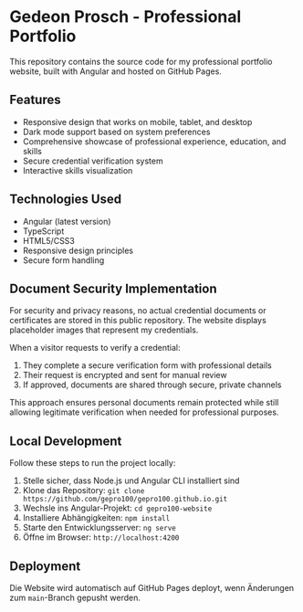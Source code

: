 # Gedeon Prosch - Professional Portfolio

This repository contains the source code for my professional portfolio website, built with Angular and hosted on GitHub Pages.

## Features

- Responsive design that works on mobile, tablet, and desktop
- Dark mode support based on system preferences
- Comprehensive showcase of professional experience, education, and skills
- Secure credential verification system
- Interactive skills visualization

## Technologies Used

- Angular (latest version)
- TypeScript
- HTML5/CSS3
- Responsive design principles
- Secure form handling

## Document Security Implementation

For security and privacy reasons, no actual credential documents or certificates are stored in this public repository. The website displays placeholder images that represent my credentials.

When a visitor requests to verify a credential:
1. They complete a secure verification form with professional details
2. Their request is encrypted and sent for manual review
3. If approved, documents are shared through secure, private channels

This approach ensures personal documents remain protected while still allowing legitimate verification when needed for professional purposes.

## Local Development

Follow these steps to run the project locally:

1. Stelle sicher, dass Node.js und Angular CLI installiert sind
2. Klone das Repository: `git clone https://github.com/gepro100/gepro100.github.io.git`
3. Wechsle ins Angular-Projekt: `cd gepro100-website`
4. Installiere Abhängigkeiten: `npm install`
5. Starte den Entwicklungsserver: `ng serve`
6. Öffne im Browser: `http://localhost:4200`

## Deployment

Die Website wird automatisch auf GitHub Pages deployt, wenn Änderungen zum `main`-Branch gepusht werden.
